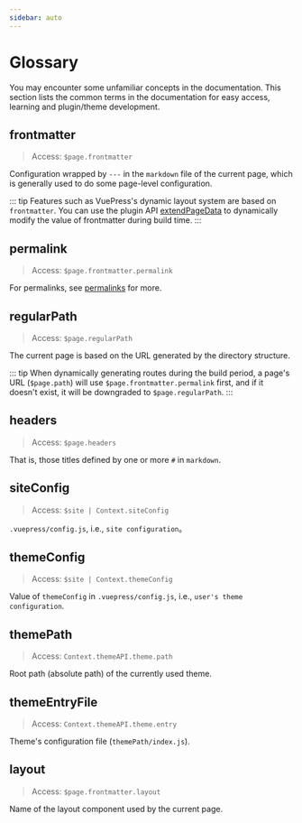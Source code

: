 ```yaml
---
sidebar: auto
---
```


# Glossary

You may encounter some unfamiliar concepts in the documentation. This section lists the common terms in the documentation for easy access, learning and plugin/theme development.

## frontmatter

> Access: `$page.frontmatter`

Configuration wrapped by `---` in the `markdown` file of the current page, which is generally used to do some page-level configuration.

::: tip
Features such as VuePress's dynamic layout system are based on `frontmatter`. You can use the plugin API [extendPageData](../plugin/option-api.md#extendpagedata) to dynamically modify the value of frontmatter during build time.
:::

## permalink

> Access: `$page.frontmatter.permalink`

For permalinks, see [permalinks](../guide/permalinks.md) for more.

## regularPath

> Access: `$page.regularPath`

The current page is based on the URL generated by the directory structure.

::: tip
When dynamically generating routes during the build period, a page's URL (`$page.path`) will use `$page.frontmatter.permalink` first, and if it doesn't exist, it will be downgraded to `$page.regularPath`.
:::

## headers

> Access: `$page.headers`

That is, those titles defined by one or more `#` in `markdown`.

## siteConfig

> Access: `$site | Context.siteConfig`

`.vuepress/config.js`, i.e., `site configuration`。

## themeConfig

> Access: `$site | Context.themeConfig`

Value of `themeConfig` in `.vuepress/config.js`, i.e., `user's theme configuration`.

## themePath

> Access: `Context.themeAPI.theme.path`

Root path (absolute path) of the currently used theme.

## themeEntryFile

> Access: `Context.themeAPI.theme.entry`

Theme's configuration file (`themePath/index.js`).

## layout

> Access: `$page.frontmatter.layout`

Name of the layout component used by the current page.
